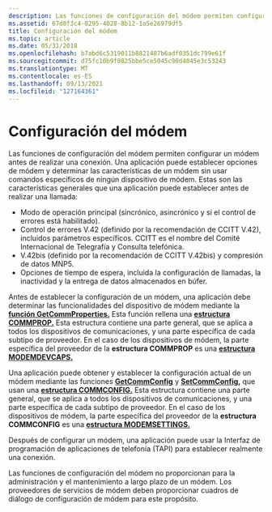 ```yaml
---
description: Las funciones de configuración del módem permiten configurar un módem antes de realizar una conexión.
ms.assetid: 67d8f3c4-0295-4028-8b12-1a5e26979df5
title: Configuración del módem
ms.topic: article
ms.date: 05/31/2018
ms.openlocfilehash: b7abd6c5319011b8821487b6adf0351dc799e61f
ms.sourcegitcommit: d75fc10b9f0825bbe5ce5045c90d4045e3c53243
ms.translationtype: MT
ms.contentlocale: es-ES
ms.lasthandoff: 09/13/2021
ms.locfileid: "127164361"
---
```

# <a name="modem-configuration"></a>Configuración del módem

Las funciones de configuración del módem permiten configurar un módem antes de realizar una conexión. Una aplicación puede establecer opciones de módem y determinar las características de un módem sin usar comandos específicos de ningún dispositivo de módem. Estas son las características generales que una aplicación puede establecer antes de realizar una llamada:

-   Modo de operación principal (sincrónico, asincrónico y si el control de errores está habilitado).
-   Control de errores V.42 (definido por la recomendación de CCITT V.42), incluidos parámetros específicos. CCITT es el nombre del Comité Internacional de Telegrafía y Consulta telefónica.
-   V.42bis (definido por la recomendación de CCITT V.42bis) y compresión de datos MNP5.
-   Opciones de tiempo de espera, incluida la configuración de llamadas, la inactividad y la entrega de datos almacenados en búfer.

Antes de establecer la configuración de un módem, una aplicación debe determinar las funcionalidades del dispositivo de módem mediante la [**función GetCommProperties.**](/windows/desktop/api/Winbase/nf-winbase-getcommproperties) Esta función rellena una [**estructura COMMPROP.**](/windows/desktop/api/WinBase/ns-winbase-commprop) Esta estructura contiene una parte general, que se aplica a todos los dispositivos de comunicaciones, y una parte específica de cada subtipo de proveedor. En el caso de los dispositivos de módem, la parte específica del proveedor de la **estructura COMMPROP** es una [**estructura MODEMDEVCAPS.**](/windows/desktop/api/Mcx/ns-mcx-modemdevcaps)

Una aplicación puede obtener y establecer la configuración actual de un módem mediante las funciones [**GetCommConfig**](/windows/desktop/api/Winbase/nf-winbase-getcommconfig) y [**SetCommConfig,**](/windows/desktop/api/Winbase/nf-winbase-setcommconfig) que usan una [**estructura COMMCONFIG.**](/windows/desktop/api/Winbase/ns-winbase-commconfig) Esta estructura contiene una parte general, que se aplica a todos los dispositivos de comunicaciones, y una parte específica de cada subtipo de proveedor. En el caso de los dispositivos de módem, la parte específica del proveedor de la **estructura COMMCONFIG** es una [**estructura MODEMSETTINGS.**](/windows/desktop/api/Mcx/ns-mcx-modemsettings)

Después de configurar un módem, una aplicación puede usar la Interfaz de programación de aplicaciones de telefonía (TAPI) para establecer realmente una conexión.

Las funciones de configuración del módem no proporcionan para la administración y el mantenimiento a largo plazo de un módem. Los proveedores de servicios de módem deben proporcionar cuadros de diálogo de configuración de módem para este propósito.

 

 



